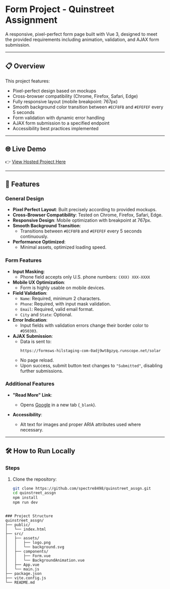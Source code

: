 # Form Project - Quinstreet Assignment

A responsive, pixel-perfect form page built with Vue 3, designed to meet the provided requirements including animation, validation, and AJAX form submission.

---

## 📋 Overview

This project features:

- Pixel-perfect design based on mockups
- Cross-browser compatibility (Chrome, Firefox, Safari, Edge)
- Fully responsive layout (mobile breakpoint: 767px)
- Smooth background color transition between `#ECF8FB` and `#EFEFEF` every 5 seconds
- Form validation with dynamic error handling
- AJAX form submission to a specified endpoint
- Accessibility best practices implemented

---

## 🌐 Live Demo

👉 [View Hosted Project Here](https://spectre8498.github.io/quinstreet_assgn/)

---

## 📑 Features

### General Design

- **Pixel Perfect Layout**: Built precisely according to provided mockups.
- **Cross-Browser Compatibility**: Tested on Chrome, Firefox, Safari, Edge.
- **Responsive Design**: Mobile optimization with breakpoint at 767px.
- **Smooth Background Transition**: 
  - Transitions between `#ECF8FB` and `#EFEFEF` every 5 seconds continuously.
- **Performance Optimized**: 
  - Minimal assets, optimized loading speed.

### Form Features

- **Input Masking**:
  - Phone field accepts only U.S. phone numbers: `(XXX) XXX-XXXX`
- **Mobile UX Optimization**: 
  - Form is highly usable on mobile devices.
- **Field Validation**:
  - `Name`: Required, minimum 2 characters.
  - `Phone`: Required, with input mask validation.
  - `Email`: Required, valid email format.
  - `City` and `State`: Optional.
- **Error Indication**:
  - Input fields with validation errors change their border color to `#D50303`.
- **AJAX Submission**:
  - Data is sent to:
    ```
    https://formsws-hilstaging-com-0adj9wt8gzyq.runscope.net/solar
    ```
  - No page reload.
  - Upon success, submit button text changes to `"Submitted"`, disabling further submissions.

### Additional Features

- **"Read More" Link**:
  - Opens [Google](https://www.google.com) in a new tab (`_blank`).

- **Accessibility**:
  - Alt text for images and proper ARIA attributes used where necessary.

---

## 🛠 How to Run Locally

### Steps
1. Clone the repository:
   ```bash
   git clone https://github.com/spectre8498/quinstreet_assgn.git
   cd quinstreet_assgn
   npm install
   npm run dev
```

### Project Structure
quinstreet_assgn/
├── public/
│   └── index.html
├── src/
│   ├── assets/
│   │   ├── logo.png
│   │   └── background.svg     
│   ├── components/
│   │   ├── Form.vue
│   │   └── BackgroundAnimation.vue
│   ├── App.vue
│   └── main.js
├── package.json
├── vite.config.js
└── README.md